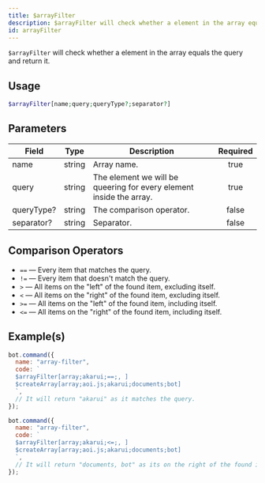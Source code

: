 ```yaml
---
title: $arrayFilter
description: $arrayFilter will check whether a element in the array equals the query and return it.
id: arrayFilter
---
```


`$arrayFilter` will check whether a element in the array equals the query and return it.

## Usage

```php
$arrayFilter[name;query;queryType?;separator?]
```

## Parameters

| Field      | Type   | Description                                                         | Required |
| ---------- | ------ | ------------------------------------------------------------------- | :------: |
| name       | string | Array name.                                                         |   true   |
| query      | string | The element we will be queering for every element inside the array. |   true   |
| queryType? | string | The comparison operator.                                            |  false   |
| separator? | string | Separator.                                                          |  false   |

## Comparison Operators

- `==` — Every item that matches the query.
- `!=` — Every item that doesn't match the query.
- `>` — All items on the "left" of the found item, excluding itself.
- `<` — All items on the "right" of the found item, excluding itself.
- `>=` — All items on the "left" of the found item, including itself.
- `<=` — All items on the "right" of the found item, including itself.

## Example(s)

```javascript
bot.command({
  name: "array-filter",
  code: `
  $arrayFilter[array;akarui;==;, ]
  $createArray[array;aoi.js;akarui;documents;bot]
  `,
  // It will return "akarui" as it matches the query.
});
```

```javascript
bot.command({
  name: "array-filter",
  code: `
  $arrayFilter[array;akarui;<=;, ]
  $createArray[array;aoi.js;akarui;documents;bot]
  `,
  // It will return "documents, bot" as its on the right of the found item.
});
```
